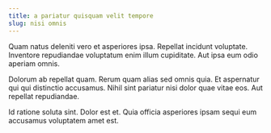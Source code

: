 ```yaml
---
title: a pariatur quisquam velit tempore
slug: nisi omnis
---
```


Quam natus deleniti vero et asperiores ipsa. Repellat incidunt voluptate. Inventore repudiandae voluptatum enim illum cupiditate. Aut ipsa eum odio aperiam omnis.

Dolorum ab repellat quam. Rerum quam alias sed omnis quia. Et aspernatur qui qui distinctio accusamus. Nihil sint pariatur nisi dolor quae vitae eos. Aut repellat repudiandae.

Id ratione soluta sint. Dolor est et. Quia officia asperiores ipsam sequi eum accusamus voluptatem amet est.
